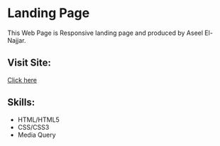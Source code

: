 # Landing Page
This Web Page is Responsive landing page and produced by Aseel El-Najjar.
## Visit Site:
[Click here](https://aseelalnajar2001.github.io/Landing-Page/)
## Skills:
- HTML/HTML5
- CSS/CSS3
- Media Query

